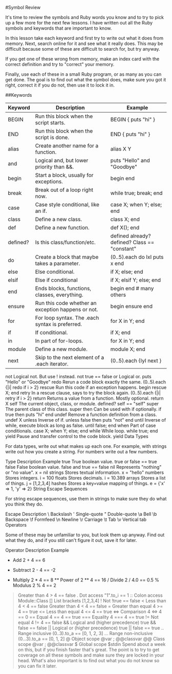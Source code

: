 #Symbol Review

It's time to review the symbols and Ruby words you know and to try to pick up a few more for the next few lessons. I have written out all the Ruby symbols and keywords that are important to know.

In this lesson take each keyword and first try to write out what it does from memory. Next, search online for it and see what it really does. This may be difficult because some of these are difficult to search for, but try anyway.

If you get one of these wrong from memory, make an index card with the correct definition and try to "correct" your memory.

Finally, use each of these in a small Ruby program, or as many as you can get done. The goal is to find out what the symbol does, make sure you got it right, correct it if you do not, then use it to lock it in.

##Keywords

Keyword  |Description   |  Example
--|---|--
BEGIN  | Run this block when the script starts.  |  BEGIN { puts "hi" }
END  | Run this block when the script is done.  |  END { puts "hi" }
alias  |  Create another name for a function. | alias X Y
and  | Logical and, but lower priority than &&.  |  puts "Hello" and "Goodbye"
begin  | Start a block, usually for exceptions.  |  begin end
break  | Break out of a loop right now.  |  while true; break; end
case  | Case style conditional, like an if.  | case X; when Y; else; end
class  | Define a new class.  | class X; end
def  | Define a new function.  |def X(); end
defined?|	Is this class/function/etc.| defined already?	defined? Class == "constant"
do|	Create a block that maybe takes a parameter.|	(0..5).each do IxI puts x end
else|	Else conditional.|	if X; else; end
elsif|	Else if conditional|	if X; elsif Y; else; end
end	|Ends blocks, functions, classes, everything.	|begin end # many others
ensure|	Run this code whether an exception happens or not.	|begin ensure end
for	|For loop syntax. The .each syntax is preferred.|	for X in Y; end
if|	If conditional.	|if X; end
in|	In part of for-loops.|	for X in Y; end
module|	Define a new module.|	module X; end
next|	Skip to the next element of a .each iterator.	|(0..5).each {IyI next }
not	Logical not. But use ! instead.	not true == false
or	Logical or.	puts "Hello" or "Goodbye"
redo	Rerun a code block exactly the same.	(0..5).each {|i| redo if i > 2}
rescue	Run this code if an exception happens.	begin rescue X; end
retry	In a rescue clause, says to try the block again.	(0..5).each {|i| retry if i > 2}
return	Returns a value from a function. Mostly optional.	return X
self	The current object, class, or module.	defined? self == "self"
super	The parent class of this class.	super
then	Can be used with if optionally.	if true then puts "hi" end
undef	Remove a function definition from a class.	undef X
unless	Inverse of if.	unless false then puts "not" end
until	Inverse of while, execute block as long as false.	until false; end
when	Part of case conditionals.	case X; when Y; else; end
while	While loop.	while true; end
yield	Pause and transfer control to the code block.	yield
Data Types

For data types, write out what makes up each one. For example, with strings write out how you create a string. For numbers write out a few numbers.

Type	Description	Example
true	True boolean value.	true or false == true
false	False boolean value.	false and true == false
nil	Represents "nothing" or "no value".	x = nil
strings	Stores textual information.	x = "hello"
numbers	Stores integers.	i = 100
floats	Stores decimals.	i = 10.389
arrays	Stores a list of things.	j = [1,2,3,4]
hashes	Stores a key=value mapping of things.	e = {'x' => 1, 'y' => 2}
String Escape Sequences

For string escape sequences, use them in strings to make sure they do what you think they do.

Escape	Description
\\	Backslash
\'	Single-quote
\"	Double-quote
\a	Bell
\b	Backspace
\f	Formfeed
\n	Newline
\r	Carriage
\t	Tab
\v	Vertical tab
Operators

Some of these may be unfamiliar to you, but look them up anyway. Find out what they do, and if you still can't figure it out, save it for later.

Operator	Description	Example
+	Add	2 + 4 == 6
-	Subtract	2 - 4 == -2
*	Multiply	2 * 4 == 8
**	Power of	2 ** 4 == 16
/	Divide	2 / 4.0 == 0.5
%	Modulus	2 % 4 == 2
>	Greater than	4 > 4 == false
.	Dot access	"1".to_i == 1
::	Colon access	Module::Class
[]	List brackets	[1,2,3,4]
!	Not	!true == false
<	Less than	4 < 4 == false
>	Greater than	4 < 4 == false
>=	Greater than equal	4 >= 4 == true
<=	Less than equal	4 <= 4 == true
<=>	Comparison	4 <=> 4 == 0
==	Equal	4 == 4 == true
===	Equality	4 === 4 == true
!=	Not equal	4 != 4 == false
&&	Logical and (higher precedence)	true && false == false
||	Logical or (higher precedence)	true || false == true
..	Range inclusive	(0..3).to_a == [0, 1, 2, 3]
...	Range non-inclusive	(0...3).to_a == [0, 1, 2]
@	Object scope	@var ; @@classvar
@@	Class scope	@var ; @@classvar
$	Global scope	$stdin
Spend about a week on this, but if you finish faster that's great. The point is to try to get coverage on all these symbols and make sure they are locked in your head. What's also important is to find out what you do not know so you can fix it later.
